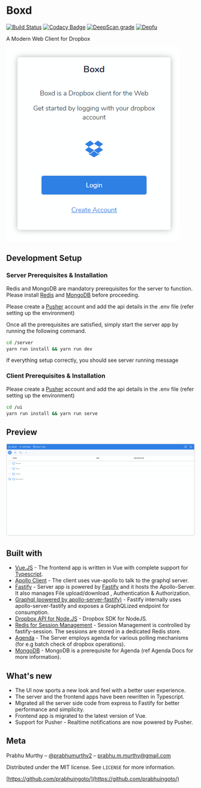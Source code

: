 # Boxd

<!-- [![NPM Version][npm-image]][npm-url]-->
<!-- [![Downloads Stats][npm-downloads]][npm-url] -->
[![Build Status](https://dev.azure.com/prabhummurthy/boxd/_apis/build/status/prabhuignoto.boxd?branchName=master)](https://dev.azure.com/prabhummurthy/boxd/_build/latest?definitionId=2&branchName=master)
[![Codacy Badge](https://app.codacy.com/project/badge/Grade/91bf7101a6124e13a00a82dcc2721b26)](https://www.codacy.com/manual/prabhuignoto/boxd?utm_source=github.com&amp;utm_medium=referral&amp;utm_content=prabhuignoto/boxd&amp;utm_campaign=Badge_Grade)
[![DeepScan grade](https://deepscan.io/api/teams/10074/projects/12749/branches/201583/badge/grade.svg)](https://deepscan.io/dashboard#view=project&tid=10074&pid=12749&bid=201583)
[![Depfu](https://badges.depfu.com/badges/d21407f97842c6a8247d973f016cea62/overview.svg)](https://depfu.com/github/prabhuignoto/boxd?project_id=13611)

A Modern Web Client for Dropbox

<!-- ![app-login](github-app-screenshot.png) -->
![app-home](app-home.png)

## Development Setup

### Server Prerequisites & Installation

Redis and MongoDB are mandatory prerequisites for the server to function. Please install [Redis](redis) and [MongoDB](mongo) before proceeding.

Please create a [Pusher](pusher) account and add the api details in the .env file (refer setting up the environment)

Once all the prerequisites are satisfied, simply start the server app by running the following command.

```sh
cd /server
yarn run install && yarn run dev
```

If everything setup correctly, you should see server running message

### Client Prerequisites & Installation

Please create a [Pusher](pusher) account and add the api details in the .env file (refer setting up the environment)

```sh
cd /ui
yarn run install && yarn run serve
```

## Preview

![app-home](boxy-mockup.png)

## Built with

- [Vue.JS](vue) - The frontend app is written in Vue with complete support for [Typescript](graphql).
- [Apollo Client](apollo) - The client uses vue-apollo to talk to the graphql server.
- [Fastify](fastify) - Server app is powered by [Fastify](fastify) and it hosts the Apollo-Server. It also manages File upload/download , Authentication & Authorization.
- [Graphql (powered by  apollo-server-fastify)](graphql) - Fastify internally uses apollo-server-fastify and exposes a GraphQLized endpoint for consumption.
- [Dropbox API for Node.JS](dropbox) - Dropbox SDK for NodeJS.
- [Redis for Session Management](redis) - Session Management is controlled by fastify-session. The sessions are stored in a dedicated Redis store.
- [Agenda](agenda) - The Server employs agenda for various polling mechanisms (for e.g batch check of dropbox operations).
- [MongoDB](agenda) - MongoDB is a prerequisite for Agenda (ref Agenda Docs for more information).

## What's new

- The UI now sports a new look and feel with a better user experience.
- The server and the frontend apps have been rewritten in Typescript.
- Migrated all the server side code from express to Fastify for better performance and simplicity.
- Frontend app is migrated to the latest version of Vue.
- Support for Pusher - Realtime notifications are now powered by Pusher.

## Meta

Prabhu Murthy – [@prabhumurthy2](https://twitter.com/prabhumurthy2) – prabhu.m.murthy@gmail.com

Distributed under the MIT license. See `LICENSE` for more information.

[https://github.com/prabhuingoto/](https://github.com/prabhuingoto/)

<!-- Markdown link & img dfn's -->

[vue]: https://vuejs.org
[graphql]: https://graphql.org
[apollo]: https://www.apollographql.com/
[redis]: https://redis.io/
[dropbox]: https://www.dropbox.com/developers/documentation/javascript
[fastify]: https://fastify.io/
[logo]: ./boxy-logo.png
[home]: ./boxy-mockup.png
[mongo]: https://www.mongodb.com/
[pusher]: https://pusher.com
